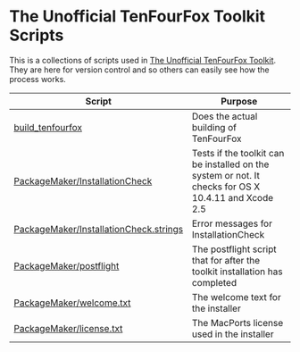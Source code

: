 # The Unofficial TenFourFox Toolkit Scripts

This is a collections of scripts used in [The Unofficial TenFourFox Toolkit](https://macintoshgarden.org/apps/the-unofficial-tenfourfox-toolkit). They are here for version control and so others can easily see how the process works.

| Script  | Purpose |
| ------- | ------- |
| [build_tenfourfox](build_tenfourfox)  | Does the actual building of TenFourFox  |
| [PackageMaker/InstallationCheck](PackageMaker/InstallationCheck) | Tests if the toolkit can be installed on the system or not. It checks for OS X 10.4.11 and Xcode 2.5 |
| [PackageMaker/InstallationCheck.strings](PackageMaker/InstallationCheck.strings) | Error messages for InstallationCheck |
| [PackageMaker/postflight](PackageMaker/postflight) | The postflight script that for after the toolkit installation has completed |
| [PackageMaker/welcome.txt](PackageMaker/welcome.txt) | The welcome text for the installer |
| [PackageMaker/license.txt](PackageMaker/license.txt) | The MacPorts license used in the installer |
